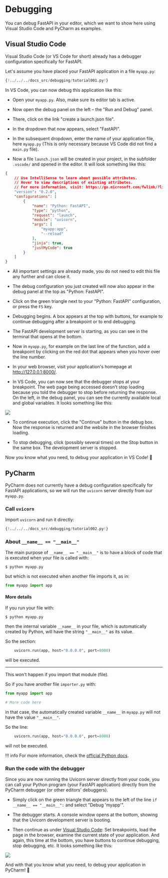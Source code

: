 # Debugging

You can debug FastAPI in your editor, which we want to show here using Visual Studio Code and PyCharm as examples.

## Visual Studio Code

Visual Studio Code (or VS Code for short) already has a debugger configuration specifically for FastAPI.

Let's assume you have placed your FastAPI application in a file `myapp.py`:

```Python
{!../../../docs_src/debugging/tutorial001.py!}
```

In VS Code, you can now debug this application like this:

* Open your `myapp.py`. Also, make sure its editor tab is active.

* Now open the debug panel on the left – the "Run and Debug" panel.

* There, click on the link "create a launch.json file".

* In the dropdown that now appears, select "FastAPI".

* In the subsequent dropdown, enter the name of your application file, here `myapp.py` (This is only necessary because VS Code did not find a `main.py` file).

* Now a file `launch.json` will be created in your project, in the subfolder `.vscode/` and opened in the editor. It will look something like this:

```json
{
    // Use IntelliSense to learn about possible attributes.
    // Hover to view descriptions of existing attributes.
    // For more information, visit: https://go.microsoft.com/fwlink/?linkid=830387
    "version": "0.2.0",
    "configurations": [
        {
            "name": "Python: FastAPI",
            "type": "python",
            "request": "launch",
            "module": "uvicorn",
            "args": [
                "myapp:app",
                "--reload"
            ],
            "jinja": true,
            "justMyCode": true
        }
    ]
}
```

* All important settings are already made, you do not need to edit this file any further and can close it.

* The debug configuration you just created will now also appear in the debug panel at the top as "Python: FastAPI".

* Click on the green triangle next to your "Python: FastAPI" configuration, or press the `F5` key.

* Debugging begins. A box appears at the top with buttons, for example to continue debugging after a breakpoint or to end debugging.

* The FastAPI development server is starting, as you can see in the terminal that opens at the bottom.

* Now in `myapp.py`, for example on the last line of the function, add a breakpoint by clicking on the red dot that appears when you hover over the line number.

* In your web browser, visit your application's homepage at <a href="http://127.0.0.1:8000/" class="external-link" target="_blank">http://127.0.0.1:8000/</a>.

* In VS Code, you can now see that the debugger stops at your breakpoint. The web page being accessed doesn't stop loading because you told the debugger to stop before returning the response. On the left, in the debug panel, you can see the currently available local and global variables. It looks something like this:

<img src="/img/tutorial/debugging/image01.png">

* To continue execution, click the "Continue" button in the debug box. Now the response is returned and the website in the browser finishes loading.

* To stop debugging, click (possibly several times) on the Stop button in the same box. The development server is stopped.

Now you know what you need, to debug your application in VS Code! 🚀

## PyCharm

PyCharm does not currently have a debug configuration specifically for FastAPI applications, so we will run the `uvicorn` server directly from our `myapp.py`.

### Call `uvicorn`

Import `uvicorn` and run it directly:

```Python hl_lines="1  15"
{!../../../docs_src/debugging/tutorial002.py!}
```

### About `__name__ == "__main__"`

The main purpose of `__name__ == "__main__"` is to have a block of code that is executed when your file is called with:

<div class="termy">

```console
$ python myapp.py
```

</div>

but which is not executed when another file imports it, as in:

```Python
from myapp import app
```

#### More details

If you run your file with:

<div class="termy">

```console
$ python myapp.py
```

</div>

then the internal variable `__name__` in your file, which is automatically created by Python, will have the string `"__main__"` as its value.

So the section:

```Python
    uvicorn.run(app, host="0.0.0.0", port=8000)
```

will be executed.

---

This won't happen if you import that module (file).

So if you have another file `importer.py` with:

```Python
from myapp import app

# More code here
```

in that case, the automatically created variable `__name__` in `myapp.py` will not have the value `"__main__"`.

So the line:

```Python
    uvicorn.run(app, host="0.0.0.0", port=8000)
```

will not be executed.

!!! info
    For more information, check the <a href="https://docs.python.org/3/library/__main__.html" class="external-link" target="_blank">official Python docs</a>.

### Run the code with the debugger

Since you are now running the Uvicorn server directly from your code, you can call your Python program (your FastAPI application) directly from the PyCharm debugger (or other editors' debuggers).

* Simply click on the green triangle that appears to the left of the line `if __name__ == "__main__":` and select "Debug 'myapp'".

* The debugger starts. A console window opens at the bottom, showing that the Uvicorn development server is booting.

* Then continue as under [Visual Studio Code](#visual-studio-code): Set breakpoints, load the page in the browser, examine the current state of your application. And again, this time at the bottom, you have buttons to continue debugging, stop debugging, etc. It looks something like this:

<img src="/img/tutorial/debugging/image02.png">

And with that you know what you need, to debug your application in PyCharm! 🚀

